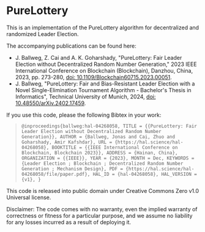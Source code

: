 # PureLottery
This is an implementation of the PureLottery algorithm for decentralized and randomized Leader Election.

The accompanying publications can be found here:
- J. Ballweg, Z. Cai and A. K. Goharshady, "PureLottery: Fair Leader Election without Decentralized Random Number Generation," 2023 IEEE International Conference on Blockchain (Blockchain), Danzhou, China, 2023, pp. 273-280, [doi: 10.1109/Blockchain60715.2023.00051](https://doi.org/10.1109/Blockchain60715.2023.00051).
- J. Ballweg, "PureLottery: Fair and Bias-Resistant Leader Election with a Novel Single-Elimination Tournament Algorithm - Bachelor's Thesis in Informatics", Technical University of Munich, 2024, [doi: 10.48550/arXiv.2402.17459](https://doi.org/10.48550/arXiv.2402.17459).

If you use this code, please the following Bibtex in your work:

> `@inproceedings{ballweg:hal-04268058,
  TITLE = {{PureLottery: Fair Leader Election without Decentralized Random Number Generation}},
  AUTHOR = {Ballweg, Jonas and Cai, Zhuo and Goharshady, Amir Kafshdar},
  URL = {https://hal.science/hal-04268058},
  BOOKTITLE = {{IEEE International Conference on Blockchain, Blockchain 2023}},
  ADDRESS = {Hainan, China},
  ORGANIZATION = {{IEEE}},
  YEAR = {2023},
  MONTH = Dec,
  KEYWORDS = {Leader Election ; Blockchain ; Decentralized Random Number Generation ; Mechanism Design},
  PDF = {https://hal.science/hal-04268058/file/paper.pdf},
  HAL_ID = {hal-04268058},
  HAL_VERSION = {v1},
}`

This code is released into public domain under Creative Commons Zero v1.0 Universal license.

Disclaimer: 
The code comes with no warranty, even the implied warranty of correctness 
or fitness for a particular purpose, and we assume no liability for any losses incurred 
as a result of deploying it. 
